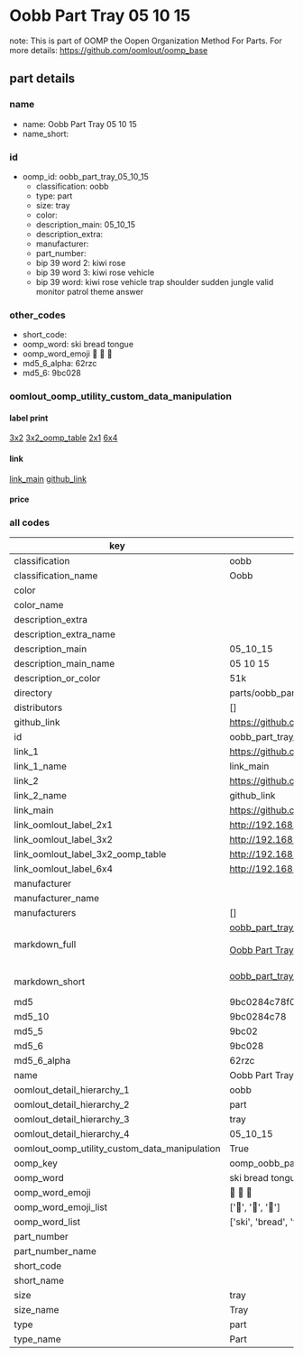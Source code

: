 # Oobb Part Tray 05 10 15  

note: This is part of OOMP the Oopen Organization Method For Parts. For more details: https://github.com/oomlout/oomp_base

##  part details





### name
* name: Oobb Part Tray 05 10 15
* name_short: 
### id
* oomp_id: oobb_part_tray_05_10_15
  * classification: oobb
  * type: part
  * size: tray
  * color: 
  * description_main: 05_10_15
  * description_extra: 
  * manufacturer: 
  * part_number: 
  * bip 39 word 2: kiwi rose
  * bip 39 word 3: kiwi rose vehicle
  * bip 39 word: kiwi rose vehicle trap shoulder sudden jungle valid monitor patrol theme answer

### other_codes
* short_code: 
* oomp_word: ski bread tongue
* oomp_word_emoji :ski: :bread: :tongue:
* md5_6_alpha: 62rzc
* md5_6: 9bc028






### oomlout_oomp_utility_custom_data_manipulation
#### label print
[3x2](http://192.168.1.245:1112/?label=oomp%2062rzc)
[3x2_oomp_table](http://192.168.1.107:1112/?label=oomp%2062rzc)
[2x1](http://192.168.1.242:1112/?label=oomp%2062rzc)
[6x4](http://192.168.1.55:1112/?label=oomp%2062rzc)    

#### link

[link_main](https://github.com/oomlout/oomlout_oomp_current_version_messy/tree/main/parts/oobb_part_tray_05_10_15) [github_link](https://github.com/oomlout/oomlout_oomp_part_src/tree/main/parts/oobb_part_tray_05_10_15)                             

#### price







### all codes 
| key | value |  
| --- | --- |  
| classification | oobb |  
| classification_name | Oobb |  
| color |  |  
| color_name |  |  
| description_extra |  |  
| description_extra_name |  |  
| description_main | 05_10_15 |  
| description_main_name | 05 10 15 |  
| description_or_color | 51k |  
| directory | parts/oobb_part_tray_05_10_15 |  
| distributors | [] |  
| github_link | https://github.com/oomlout/oomlout_oomp_part_src/tree/main/parts/oobb_part_tray_05_10_15 |  
| id | oobb_part_tray_05_10_15 |  
| link_1 | https://github.com/oomlout/oomlout_oomp_current_version_messy/tree/main/parts/oobb_part_tray_05_10_15 |  
| link_1_name | link_main |  
| link_2 | https://github.com/oomlout/oomlout_oomp_part_src/tree/main/parts/oobb_part_tray_05_10_15 |  
| link_2_name | github_link |  
| link_main | https://github.com/oomlout/oomlout_oomp_current_version_messy/tree/main/parts/oobb_part_tray_05_10_15 |  
| link_oomlout_label_2x1 | http://192.168.1.242:1112/?label=oomp%2062rzc |  
| link_oomlout_label_3x2 | http://192.168.1.245:1112/?label=oomp%2062rzc |  
| link_oomlout_label_3x2_oomp_table | http://192.168.1.107:1112/?label=oomp%2062rzc |  
| link_oomlout_label_6x4 | http://192.168.1.55:1112/?label=oomp%2062rzc |  
| manufacturer |  |  
| manufacturer_name |  |  
| manufacturers | [] |  
| markdown_full | [oobb_part_tray_05_10_15](https://github.com/oomlout/oomlout_oomp_current_version_messy/tree/main/parts/oobb_part_tray_05_10_15)<br>[](https://github.com/oomlout/oomlout_oomp_current_version_messy/tree/main/parts/oobb_part_tray_05_10_15)<br>[Oobb Part Tray 05 10 15](https://github.com/oomlout/oomlout_oomp_current_version_messy/tree/main/parts/oobb_part_tray_05_10_15)<br><br> |  
| markdown_short | [oobb_part_tray_05_10_15](https://github.com/oomlout/oomlout_oomp_current_version_messy/tree/main/parts/oobb_part_tray_05_10_15)<br><br> |  
| md5 | 9bc0284c78f0cf2362637e75e3ef03db |  
| md5_10 | 9bc0284c78 |  
| md5_5 | 9bc02 |  
| md5_6 | 9bc028 |  
| md5_6_alpha | 62rzc |  
| name | Oobb Part Tray 05 10 15 |  
| oomlout_detail_hierarchy_1 | oobb |  
| oomlout_detail_hierarchy_2 | part |  
| oomlout_detail_hierarchy_3 | tray |  
| oomlout_detail_hierarchy_4 | 05_10_15 |  
| oomlout_oomp_utility_custom_data_manipulation | True |  
| oomp_key | oomp_oobb_part_tray_05_10_15 |  
| oomp_word | ski bread tongue |  
| oomp_word_emoji | :ski: :bread: :tongue: |  
| oomp_word_emoji_list | [':ski:', ':bread:', ':tongue:'] |  
| oomp_word_list | ['ski', 'bread', 'tongue'] |  
| part_number |  |  
| part_number_name |  |  
| short_code |  |  
| short_name |  |  
| size | tray |  
| size_name | Tray |  
| type | part |  
| type_name | Part |  

